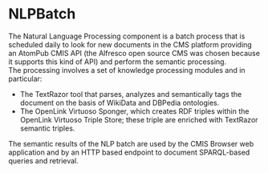 # NLPBatch  

The Natural Language Processing component is a batch process that is scheduled daily to look for new documents in the CMS platform providing an AtomPub CMIS API (the Alfresco open source CMS was chosen because it supports this kind of API) and perform the semantic processing.  
The processing involves a set of knowledge processing modules and in particular:  

* The TextRazor tool that parses, analyzes and semantically tags the document on the basis of WikiData and DBPedia ontologies.  
* The OpenLink Virtuoso Sponger, which creates RDF triples within the OpenLink Virtuoso Triple Store; these triple are enriched with TextRazor semantic triples.  

The semantic results of the NLP batch are used by the CMIS Browser web application and by an HTTP based endpoint to document SPARQL-based queries and retrieval.  
